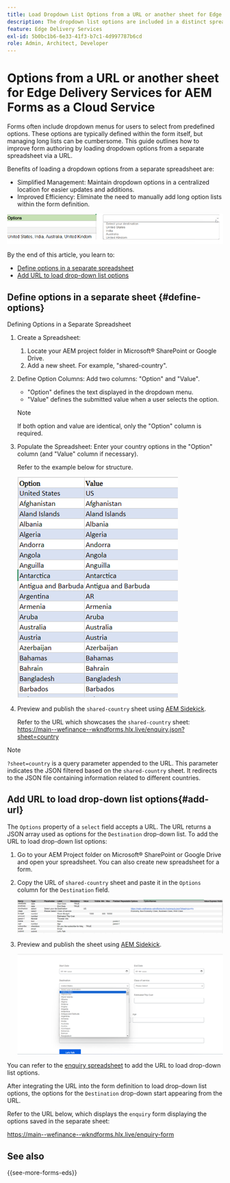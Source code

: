 ```yaml
---
title: Load Dropdown List Options from a URL or another sheet for Edge Delivery Services for AEM Forms as a Cloud Service
description: The dropdown list options are included in a distinct spreadsheet and then imported into the primary spreadsheet via the provided URL.
feature: Edge Delivery Services
exl-id: 5b0bc1b6-6e33-41f3-b7c1-4d997787b6cd
role: Admin, Architect, Developer
---
```


# Options from a URL or another sheet for Edge Delivery Services for AEM Forms as a Cloud Service 

Forms often include dropdown menus for users to select from predefined options. These options are typically defined within the form itself, but managing long lists can be cumbersome. This guide outlines how to improve form authoring by loading dropdown options from a separate spreadsheet via a URL.


Benefits of loading a dropdown options from a separate spreadsheet are: 

* Simplified Management: Maintain dropdown options in a centralized location for easier updates and additions.
* Improved Efficiency: Eliminate the need to manually add long option lists within the form definition.




![Drop-down options](/help/forms/assets/drop-down-options.png)


By the end of this article, you learn to:

* [Define options in a separate spreadsheet ](#define-options)
* [Add URL to load drop-down list options](#add-url)

## Define options in a separate sheet {#define-options}

Defining Options in a Separate Spreadsheet

1. Create a Spreadsheet:
   1. Locate your AEM project folder in Microsoft&reg; SharePoint or Google Drive.
   1. Add a new sheet. For example, "shared-country".
1. Define Option Columns:
   Add two columns: "Option" and "Value".
   * "Option" defines the text displayed in the dropdown menu.
   * "Value" defines the submitted value when a user selects the option.

   >[!NOTE]
   >
   >If both option and value are identical, only the "Option" column is required.

1. Populate the Spreadsheet:
   Enter your country options in the "Option" column (and "Value" column if necessary).
   
   Refer to the example below for structure.

   ![Drop-down for country](/help/forms/assets/drop-down-country-options.png)

1. Preview and publish the `shared-country` sheet using [AEM Sidekick](https://www.aem.live/developer/tutorial#preview-and-publish-your-content). 
  
   Refer to the URL which showcases the `shared-country` sheet:
   https://main--wefinance--wkndforms.hlx.live/enquiry.json?sheet=country  

>[!NOTE]
>
> `?sheet=country` is a query parameter appended to the URL. This parameter indicates the JSON filtered based on the `shared-country` sheet. It redirects to the JSON file containing information related to different countries.

## Add URL to load drop-down list options{#add-url}

The `Options` property of a `select` field accepts a URL. The URL returns a JSON array used as options for the `Destination` drop-down list. To add the URL to load drop-down list options:

1. Go to your AEM Project folder on Microsoft&reg; SharePoint or Google Drive and open your spreadsheet. You can also create new spreadsheet for a form.
1. Copy the URL of `shared-country` sheet and paste it in the `Options` column for the `Destination` field.

     ![Enquiry spreadsheet](/help/forms/assets/drop-down-enquiry.png)

1. Preview and publish the sheet using [AEM Sidekick](https://www.aem.live/developer/tutorial#preview-and-publish-your-content).


   ![Drop-down for country](/help/forms/assets/load-dropdown-options-form.png)

You can refer to the [enquiry spreadsheet](/help/forms/assets/enquiry-options.xlsx) to add the URL to load drop-down list options.

After integrating the URL into the form definition to load drop-down list options, the options for the `Destination` drop-down start appearing from the URL.

Refer to the URL below, which displays the `enquiry` form displaying the options saved in the separate sheet:

https://main--wefinance--wkndforms.hlx.live/enquiry-form 

## See also

{{see-more-forms-eds}}

   